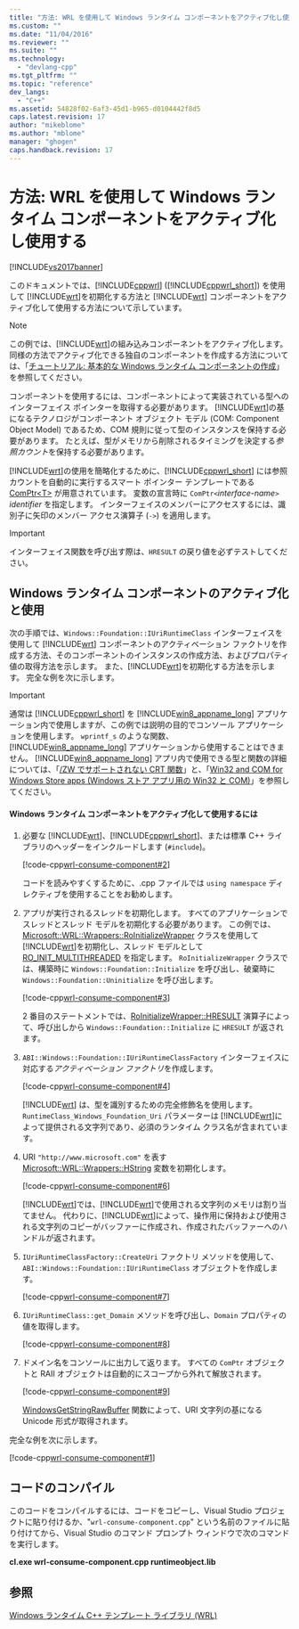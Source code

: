 ```yaml
---
title: "方法: WRL を使用して Windows ランタイム コンポーネントをアクティブ化し使用する | Microsoft Docs"
ms.custom: ""
ms.date: "11/04/2016"
ms.reviewer: ""
ms.suite: ""
ms.technology: 
  - "devlang-cpp"
ms.tgt_pltfrm: ""
ms.topic: "reference"
dev_langs: 
  - "C++"
ms.assetid: 54828f02-6af3-45d1-b965-d0104442f8d5
caps.latest.revision: 17
author: "mikeblome"
ms.author: "mblome"
manager: "ghogen"
caps.handback.revision: 17
---
```

# 方法: WRL を使用して Windows ランタイム コンポーネントをアクティブ化し使用する
[!INCLUDE[vs2017banner](../assembler/inline/includes/vs2017banner.md)]

このドキュメントでは、[!INCLUDE[cppwrl](../windows/includes/cppwrl_md.md)] \([!INCLUDE[cppwrl_short](../windows/includes/cppwrl_short_md.md)]\) を使用して [!INCLUDE[wrt](../atl/reference/includes/wrt_md.md)]を初期化する方法と [!INCLUDE[wrt](../atl/reference/includes/wrt_md.md)] コンポーネントをアクティブ化して使用する方法について示しています。  
  
> [!NOTE]
>  この例では、[!INCLUDE[wrt](../atl/reference/includes/wrt_md.md)]の組み込みコンポーネントをアクティブ化します。  同様の方法でアクティブ化できる独自のコンポーネントを作成する方法については、「[チュートリアル: 基本的な Windows ランタイム コンポーネントの作成](../windows/walkthrough-creating-a-basic-windows-runtime-component-using-wrl.md)」を参照してください。  
  
 コンポーネントを使用するには、コンポーネントによって実装されている型へのインターフェイス ポインターを取得する必要があります。  [!INCLUDE[wrt](../atl/reference/includes/wrt_md.md)]の基になるテクノロジがコンポーネント オブジェクト モデル \(COM: Component Object Model\) であるため、COM 規則に従って型のインスタンスを保持する必要があります。  たとえば、型がメモリから削除されるタイミングを決定する*参照カウント*を保持する必要があります。  
  
 [!INCLUDE[wrt](../atl/reference/includes/wrt_md.md)]の使用を簡略化するために、[!INCLUDE[cppwrl_short](../windows/includes/cppwrl_short_md.md)] には参照カウントを自動的に実行するスマート ポインター テンプレートである [ComPtr\<T\>](../windows/comptr-class.md) が用意されています。  変数の宣言時に `ComPtr<`*interface\-name*`>` *identifier* を指定します。  インターフェイスのメンバーにアクセスするには、識別子に矢印のメンバー アクセス演算子 \(`->`\) を適用します。  
  
> [!IMPORTANT]
>  インターフェイス関数を呼び出す際は、`HRESULT` の戻り値を必ずテストしてください。  
  
## Windows ランタイム コンポーネントのアクティブ化と使用  
 次の手順では、`Windows::Foundation::IUriRuntimeClass` インターフェイスを使用して [!INCLUDE[wrt](../atl/reference/includes/wrt_md.md)] コンポーネントのアクティベーション ファクトリを作成する方法、そのコンポーネントのインスタンスの作成方法、およびプロパティ値の取得方法を示します。  また、[!INCLUDE[wrt](../atl/reference/includes/wrt_md.md)]を初期化する方法を示します。  完全な例を次に示します。  
  
> [!IMPORTANT]
>  通常は [!INCLUDE[cppwrl_short](../windows/includes/cppwrl_short_md.md)] を [!INCLUDE[win8_appname_long](../build/includes/win8_appname_long_md.md)] アプリケーション内で使用しますが、この例では説明の目的でコンソール アプリケーションを使用します。  `wprintf_s` のような関数、[!INCLUDE[win8_appname_long](../build/includes/win8_appname_long_md.md)] アプリケーションから使用することはできません。  [!INCLUDE[win8_appname_long](../build/includes/win8_appname_long_md.md)] アプリ内で使用できる型と関数の詳細については、「[\/ZW でサポートされない CRT 関数](http://msdn.microsoft.com/library/windows/apps/jj606124.aspx)」と、「[Win32 and COM for Windows Store apps \(Windows ストア アプリ用の Win32 と COM\)](http://msdn.microsoft.com/library/windows/apps/br205757.aspx)」を参照してください。  
  
#### Windows ランタイム コンポーネントをアクティブ化して使用するには  
  
1.  必要な [!INCLUDE[wrt](../atl/reference/includes/wrt_md.md)]、[!INCLUDE[cppwrl_short](../windows/includes/cppwrl_short_md.md)]、または標準 C\+\+ ライブラリのヘッダーをインクルードします \(`#include`\)。  
  
     [!code-cpp[wrl-consume-component#2](../windows/codesnippet/CPP/how-to-activate-and-use-a-windows-runtime-component-using-wrl_1.cpp)]  
  
     コードを読みやすくするために、.cpp ファイルでは `using namespace` ディレクティブを使用することをお勧めします。  
  
2.  アプリが実行されるスレッドを初期化します。  すべてのアプリケーションでスレッドとスレッド モデルを初期化する必要があります。  この例では、[Microsoft::WRL::Wrappers::RoInitializeWrapper](../Topic/RoInitializeWrapper%20Class.md) クラスを使用して [!INCLUDE[wrt](../atl/reference/includes/wrt_md.md)]を初期化し、スレッド モデルとして [RO\_INIT\_MULTITHREADED](http://msdn.microsoft.com/library/windows/apps/br224661.aspx) を指定します。  `RoInitializeWrapper` クラスでは、構築時に `Windows::Foundation::Initialize` を呼び出し、破棄時に `Windows::Foundation::Uninitialize` を呼び出します。  
  
     [!code-cpp[wrl-consume-component#3](../windows/codesnippet/CPP/how-to-activate-and-use-a-windows-runtime-component-using-wrl_2.cpp)]  
  
     2 番目のステートメントでは、[RoInitializeWrapper::HRESULT](../windows/roinitializewrapper-hresult-parens-operator.md) 演算子によって、呼び出しから `Windows::Foundation::Initialize` に `HRESULT` が返されます。  
  
3.  `ABI::Windows::Foundation::IUriRuntimeClassFactory` インターフェイスに対応する*アクティベーション ファクトリ*を作成します。  
  
     [!code-cpp[wrl-consume-component#4](../windows/codesnippet/CPP/how-to-activate-and-use-a-windows-runtime-component-using-wrl_3.cpp)]  
  
     [!INCLUDE[wrt](../atl/reference/includes/wrt_md.md)] は、型を識別するための完全修飾名を使用します。  `RuntimeClass_Windows_Foundation_Uri` パラメーターは [!INCLUDE[wrt](../atl/reference/includes/wrt_md.md)]によって提供される文字列であり、必須のランタイム クラス名が含まれています。  
  
4.  URI `"http://www.microsoft.com"` を表す [Microsoft::WRL::Wrappers::HString](../windows/hstring-class.md) 変数を初期化します。  
  
     [!code-cpp[wrl-consume-component#6](../windows/codesnippet/CPP/how-to-activate-and-use-a-windows-runtime-component-using-wrl_4.cpp)]  
  
     [!INCLUDE[wrt](../atl/reference/includes/wrt_md.md)]では、[!INCLUDE[wrt](../atl/reference/includes/wrt_md.md)]で使用される文字列のメモリは割り当てません。  代わりに、[!INCLUDE[wrt](../atl/reference/includes/wrt_md.md)]によって、操作用に保持および使用される文字列のコピーがバッファーに作成され、作成されたバッファーへのハンドルが返されます。  
  
5.  `IUriRuntimeClassFactory::CreateUri` ファクトリ メソッドを使用して、`ABI::Windows::Foundation::IUriRuntimeClass` オブジェクトを作成します。  
  
     [!code-cpp[wrl-consume-component#7](../windows/codesnippet/CPP/how-to-activate-and-use-a-windows-runtime-component-using-wrl_5.cpp)]  
  
6.  `IUriRuntimeClass::get_Domain` メソッドを呼び出し、`Domain` プロパティの値を取得します。  
  
     [!code-cpp[wrl-consume-component#8](../windows/codesnippet/CPP/how-to-activate-and-use-a-windows-runtime-component-using-wrl_6.cpp)]  
  
7.  ドメイン名をコンソールに出力して返ります。  すべての `ComPtr` オブジェクトと RAII オブジェクトは自動的にスコープから外れて解放されます。  
  
     [!code-cpp[wrl-consume-component#9](../windows/codesnippet/CPP/how-to-activate-and-use-a-windows-runtime-component-using-wrl_7.cpp)]  
  
     [WindowsGetStringRawBuffer](http://msdn.microsoft.com/library/windows/apps/br224636.aspx) 関数によって、URI 文字列の基になる Unicode 形式が取得されます。  
  
 完全な例を次に示します。  
  
 [!code-cpp[wrl-consume-component#1](../windows/codesnippet/CPP/how-to-activate-and-use-a-windows-runtime-component-using-wrl_8.cpp)]  
  
## コードのコンパイル  
 このコードをコンパイルするには、コードをコピーし、Visual Studio プロジェクトに貼り付けるか、"`wrl-consume-component.cpp`" という名前のファイルに貼り付けてから、Visual Studio のコマンド プロンプト ウィンドウで次のコマンドを実行します。  
  
 **cl.exe wrl\-consume\-component.cpp runtimeobject.lib**  
  
## 参照  
 [Windows ランタイム C\+\+ テンプレート ライブラリ \(WRL\)](../Topic/Windows%20Runtime%20C++%20Template%20Library%20\(WRL\).md)